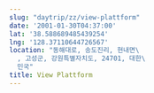 ```yaml
---
slug: "daytrip/zz/view-plattform"
date: '2001-01-30T04:37:00'
lat: '38.588689485439254'
lng: '128.37110644726567'
location: "동해대로, 송도진리, 현내면\
  , 고성군, 강원특별자치도, 24701, 대한\
  민국"
title: View Plattform
---
```



